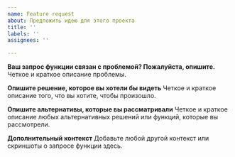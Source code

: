 ```yaml
---
name: Feature request
about: Предложить идею для этого проекта
title: ''
labels: ''
assignees: ''

---
```


**Ваш запрос функции связан с проблемой? Пожалуйста, опишите.**
Четкое и краткое описание проблемы.

**Опишите решение, которое вы хотели бы видеть**
Четкое и краткое описание того, что вы хотите, чтобы произошло.

**Опишите альтернативы, которые вы рассматривали**
Четкое и краткое описание любых альтернативных решений или функций, которые вы рассмотрели.

**Дополнительный контекст**
Добавьте любой другой контекст или скриншоты о запросе функции здесь.
